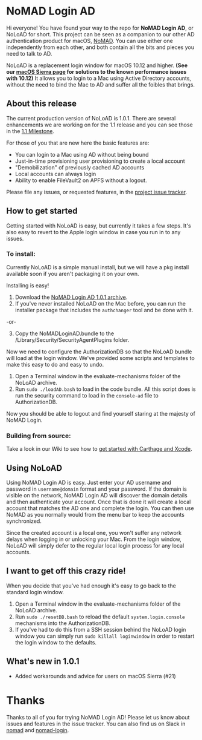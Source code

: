 # NoMAD Login AD

Hi everyone! You have found your way to the repo for **NoMAD Login AD**, or NoLoAD for short. This project can be seen as a companion to our other AD authentication product for macOS, [NoMAD](https://nomad.menu). You can use either one independently from each other, and both contain all the bits and pieces you need to talk to AD.

NoLoAD is a replacement login window for macOS 10.12 and higher. **(See our [macOS Sierra page](https://gitlab.com/orchardandgrove-oss/NoMADLogin-AD/wikis/Support/macOS-Sierra) for solutions to the known performance issues with 10.12)** It allows you to login to a Mac using Active Directory accounts, without the need to bind the Mac to AD and suffer all the foibles that brings.

## About this release
The current production version of NoLoAD is 1.0.1. There are several enhancements we are working on for the 1.1 release and you can see those in the [1.1 Milestone](https://gitlab.com/orchardandgrove-oss/NoMADLogin-AD/milestones/5).

For those of you that are new here the basic features are:

* You can login to a Mac using AD without being bound
* Just-in-time provisioning user provisioning to create a local account
* "Demobilization" of previously cached AD accounts
* Local accounts can always login
* Ability to enable FileVault2 on APFS without a logout.

Please file any issues, or requested features, in the [project issue tracker](https://gitlab.com/orchardandgrove-oss/NoMADLogin-AD/issues).

## How to get started
Getting started with NoLoAD is easy, but currently it takes a few steps.  It's also easy to revert to the Apple login window in case you run in to any issues.

### To install:
Currently NoLoAD is a simple manual install, but we will have a pkg install available soon if you aren't packaging it on your own.

Installing is easy!
1. Download the [NoMAD Login AD 1.0.1 archive](https://drive.google.com/open?id=12dO1FNL7XTTBUUXQr6Fi93WzmCTwVJ85).
2. If you've never installed NoLoAD on the Mac before, you can run the installer package that includes the `authchanger` tool and be done with it.

-or-

3. Copy the NoMADLoginAD.bundle to the /Library/Security/SecurityAgentPlugins folder.

Now we need to configure the AuthorizationDB so that the NoLoAD bundle will load at the login window. We've provided some scripts and templates to make this easy to do and easy to undo.

1. Open a Terminal window in the evaluate-mechanisms folder of the NoLoAD archive.
2. Run `sudo ./loadAD.bash` to load in the code bundle. All this script does is run the security command to load in the `console-ad` file to AuthorizationDB.

Now you should be able to logout and find yourself staring at the majesty of NoMAD Login.

### Building from source:
Take a look in our Wiki to see how to [get started with Carthage and Xcode](https://gitlab.com/orchardandgrove-oss/NoMADLogin-AD/wikis/Development/Building-From-Source).

## Using NoLoAD
Using NoMAD Login AD is easy. Just enter your AD username and password in `username@domain` format and your password. If the domain is visible on the network, NoMAD Login AD will discover the domain details and then authenticate your account. Once that is done it will create a local account that matches the AD one and complete the login. You can then use NoMAD as you normally would from the menu bar to keep the accounts synchronized.

Since the created account is a local one, you won't suffer any network delays when logging in or unlocking your Mac. From the login window, NoLoAD will simply defer to the regular local login process for any local accounts.

## I want to get off this crazy ride!
When you decide that you've had enough it's easy to go back to the standard login window.

1. Open a Terminal window in the evaluate-mechanisms folder of the NoLoAD archive.
2. Run `sudo ./resetDB.bash` to reload the default `system.login.console` mechanisms into the AuthorizationDB.
3. If you've had to do this from a SSH session behind the NoLoAD login window you can simply run `sudo killall loginwindow` in order to restart the login window to the defaults.

## What's new in 1.0.1
* Added workarounds and advice for users on macOS Sierra (#21)

# Thanks
Thanks to all of you for trying NoMAD Login AD! Please let us know about issues and features in the issue tracker. You can also find us on Slack in [nomad](https://macadmins.slack.com/messages/C1Y2Y14QG) and [nomad-login](https://macadmins.slack.com/messages/C88MFDLV8).